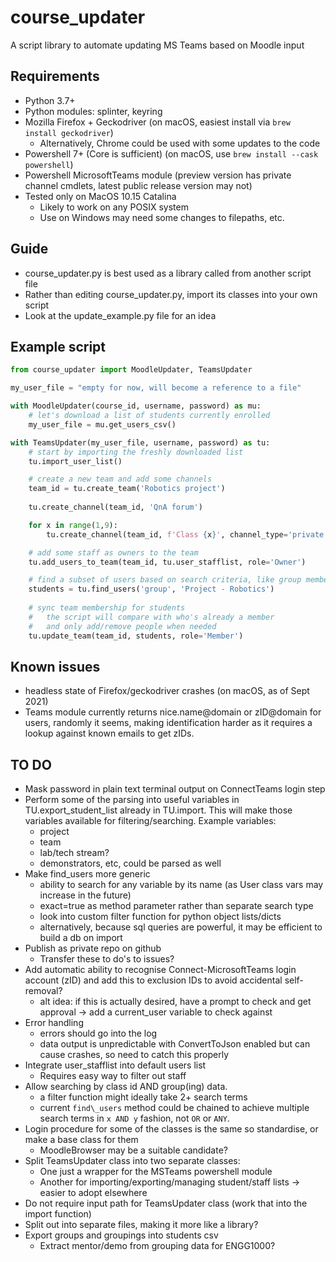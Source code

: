 # course\_updater
A script library to automate updating MS Teams based on Moodle input

## Requirements
- Python 3.7+
- Python modules: splinter, keyring
- Mozilla Firefox + Geckodriver (on macOS, easiest install via `brew install geckodriver`)
	- Alternatively, Chrome could be used with some updates to the code
- Powershell 7+ (Core is sufficient) (on macOS, use `brew install --cask powershell`)
- Powershell MicrosoftTeams module (preview version has private channel cmdlets, latest public release version may not)
- Tested only on MacOS 10.15 Catalina
	- Likely to work on any POSIX system
	- Use on Windows may need some changes to filepaths, etc.

## Guide
- course\_updater.py is best used as a library called from another script file
- Rather than editing course\_updater.py, import its classes into your own script
- Look at the update\_example.py file for an idea

## Example script
````python
from course_updater import MoodleUpdater, TeamsUpdater

my_user_file = "empty for now, will become a reference to a file"

with MoodleUpdater(course_id, username, password) as mu:
	# let's download a list of students currently enrolled
	my_user_file = mu.get_users_csv()

with TeamsUpdater(my_user_file, username, password) as tu:
	# start by importing the freshly downloaded list
	tu.import_user_list()

	# create a new team and add some channels
	team_id = tu.create_team('Robotics project')
	
	tu.create_channel(team_id, 'QnA forum')

	for x in range(1,9):
		tu.create_channel(team_id, f'Class {x}', channel_type='private')

	# add some staff as owners to the team
	tu.add_users_to_team(team_id, tu.user_stafflist, role='Owner')

	# find a subset of users based on search criteria, like group membership
	students = tu.find_users('group', 'Project - Robotics')
	
	# sync team membership for students
	#   the script will compare with who's already a member
	#   and only add/remove people when needed
	tu.update_team(team_id, students, role='Member')
````

## Known issues
- headless state of Firefox/geckodriver crashes (on macOS, as of Sept 2021)
- Teams module currently returns nice.name@domain or zID@domain for users, randomly it seems, making identification harder as it requires a lookup against known emails to get zIDs.

## TO DO
- Mask password in plain text terminal output on ConnectTeams login step
- Perform some of the parsing into useful variables in TU.export_student_list already in TU.import. This will make those variables available for filtering/searching. Example variables:
	- project
	- team
	- lab/tech stream?
	- demonstrators, etc, could be parsed as well
- Make find_users more generic
	- ability to search for any variable by its name (as User class vars may increase in the future)
	- exact=true as method parameter rather than separate search type
	- look into custom filter function for python object lists/dicts
	- alternatively, because sql queries are powerful, it may be efficient to build a db on import
- Publish as private repo on github
	- Transfer these to do's to issues?
- Add automatic ability to recognise Connect-MicrosoftTeams login account (zID) and add this to exclusion IDs to avoid accidental self-removal?
	- alt idea: if this is actually desired, have a prompt to check and get approval -> add a current_user variable to check against
- Error handling
	- errors should go into the log
	- data output is unpredictable with ConvertToJson enabled but can cause crashes, so need to catch this properly
- Integrate user_stafflist into default users list
	- Requires easy way to filter out staff
- Allow searching by class id AND group(ing) data.
	- a filter function might ideally take 2+ search terms
	- current `find\_users` method could be chained to achieve multiple search terms in `x AND y` fashion, not `OR` or `ANY`.
- Login procedure for some of the classes is the same so standardise, or make a base class for them
	- MoodleBrowser may be a suitable candidate?
- Split TeamsUpdater class into two separate classes:
	- One just a wrapper for the MSTeams powershell module
	- Another for importing/exporting/managing student/staff lists -> easier to adopt elsewhere
- Do not require input path for TeamsUpdater class (work that into the import function)
- Split out into separate files, making it more like a library?
- Export groups and groupings into students csv
	- Extract mentor/demo from grouping data for ENGG1000?
